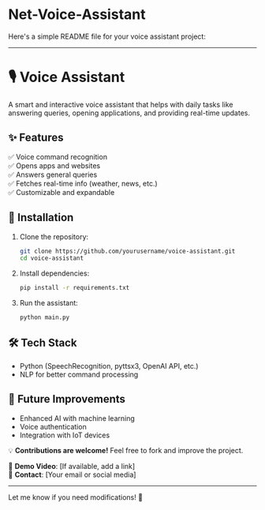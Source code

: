 # Net-Voice-Assistant

Here's a simple README file for your voice assistant project:  

---

# 🎙️ Voice Assistant  

A smart and interactive voice assistant that helps with daily tasks like answering queries, opening applications, and providing real-time updates.  

## ✨ Features  
✅ Voice command recognition  
✅ Opens apps and websites  
✅ Answers general queries  
✅ Fetches real-time info (weather, news, etc.)  
✅ Customizable and expandable  

## 🚀 Installation  
1. Clone the repository:  
   ```bash
   git clone https://github.com/yourusername/voice-assistant.git
   cd voice-assistant
   ```  
2. Install dependencies:  
   ```bash
   pip install -r requirements.txt
   ```  
3. Run the assistant:  
   ```bash
   python main.py
   ```  

## 🛠️ Tech Stack  
- Python (SpeechRecognition, pyttsx3, OpenAI API, etc.)  
- NLP for better command processing  

## 📌 Future Improvements  
- Enhanced AI with machine learning  
- Voice authentication  
- Integration with IoT devices  

💡 **Contributions are welcome!** Feel free to fork and improve the project.  

🔗 **Demo Video**: [If available, add a link]  
📧 **Contact**: [Your email or social media]  

---

Let me know if you need modifications! 🚀
